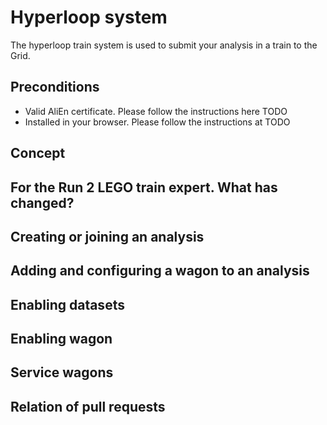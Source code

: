 # Hyperloop system

The hyperloop train system is used to submit your analysis in a train to the Grid.

## Preconditions

* Valid AliEn certificate. Please follow the instructions here TODO
* Installed in your browser. Please follow the instructions at TODO

## Concept

## For the Run 2 LEGO train expert. What has changed?

## Creating or joining an analysis

## Adding and configuring a wagon to an analysis

## Enabling datasets

## Enabling wagon

## Service wagons

## Relation of pull requests

